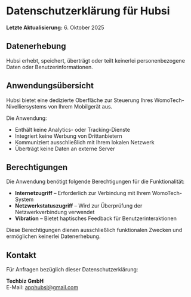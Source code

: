 # Datenschutzerklärung für Hubsi

**Letzte Aktualisierung:** 6. Oktober 2025

## Datenerhebung

Hubsi erhebt, speichert, überträgt oder teilt keinerlei personenbezogene Daten oder Benutzerinformationen.

## Anwendungsübersicht

Hubsi bietet eine dedizierte Oberfläche zur Steuerung Ihres WomoTech-Nivelliersystems von Ihrem Mobilgerät aus.

Die Anwendung:
- Enthält keine Analytics- oder Tracking-Dienste
- Integriert keine Werbung von Drittanbietern
- Kommuniziert ausschließlich mit Ihrem lokalen Netzwerk
- Überträgt keine Daten an externe Server

## Berechtigungen

Die Anwendung benötigt folgende Berechtigungen für die Funktionalität:

- **Internetzugriff** – Erforderlich zur Verbindung mit Ihrem WomoTech-System
- **Netzwerkstatuszugriff** – Wird zur Überprüfung der Netzwerkverbindung verwendet
- **Vibration** – Bietet haptisches Feedback für Benutzerinteraktionen

Diese Berechtigungen dienen ausschließlich funktionalen Zwecken und ermöglichen keinerlei Datenerhebung.

## Kontakt

Für Anfragen bezüglich dieser Datenschutzerklärung:

**Techbiz GmbH**  
E-Mail: apphubsi@gmail.com
